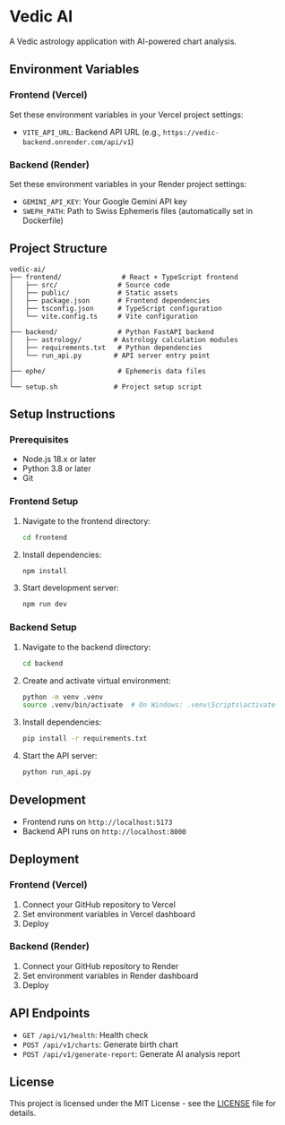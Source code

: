 # Vedic AI

A Vedic astrology application with AI-powered chart analysis.

## Environment Variables

### Frontend (Vercel)

Set these environment variables in your Vercel project settings:

- `VITE_API_URL`: Backend API URL (e.g., `https://vedic-backend.onrender.com/api/v1`)

### Backend (Render)

Set these environment variables in your Render project settings:

- `GEMINI_API_KEY`: Your Google Gemini API key
- `SWEPH_PATH`: Path to Swiss Ephemeris files (automatically set in Dockerfile)

## Project Structure

```
vedic-ai/
├── frontend/               # React + TypeScript frontend
│   ├── src/               # Source code
│   ├── public/            # Static assets
│   ├── package.json       # Frontend dependencies
│   ├── tsconfig.json      # TypeScript configuration
│   └── vite.config.ts     # Vite configuration
│
├── backend/               # Python FastAPI backend
│   ├── astrology/        # Astrology calculation modules
│   ├── requirements.txt   # Python dependencies
│   └── run_api.py        # API server entry point
│
├── ephe/                  # Ephemeris data files
│
└── setup.sh              # Project setup script
```

## Setup Instructions

### Prerequisites
- Node.js 18.x or later
- Python 3.8 or later
- Git

### Frontend Setup
1. Navigate to the frontend directory:
   ```bash
   cd frontend
   ```

2. Install dependencies:
   ```bash
   npm install
   ```

3. Start development server:
   ```bash
   npm run dev
   ```

### Backend Setup
1. Navigate to the backend directory:
   ```bash
   cd backend
   ```

2. Create and activate virtual environment:
   ```bash
   python -m venv .venv
   source .venv/bin/activate  # On Windows: .venv\Scripts\activate
   ```

3. Install dependencies:
   ```bash
   pip install -r requirements.txt
   ```

4. Start the API server:
   ```bash
   python run_api.py
   ```

## Development

- Frontend runs on `http://localhost:5173`
- Backend API runs on `http://localhost:8000`

## Deployment

### Frontend (Vercel)

1. Connect your GitHub repository to Vercel
2. Set environment variables in Vercel dashboard
3. Deploy

### Backend (Render)

1. Connect your GitHub repository to Render
2. Set environment variables in Render dashboard
3. Deploy

## API Endpoints

- `GET /api/v1/health`: Health check
- `POST /api/v1/charts`: Generate birth chart
- `POST /api/v1/generate-report`: Generate AI analysis report

## License

This project is licensed under the MIT License - see the [LICENSE](LICENSE) file for details.